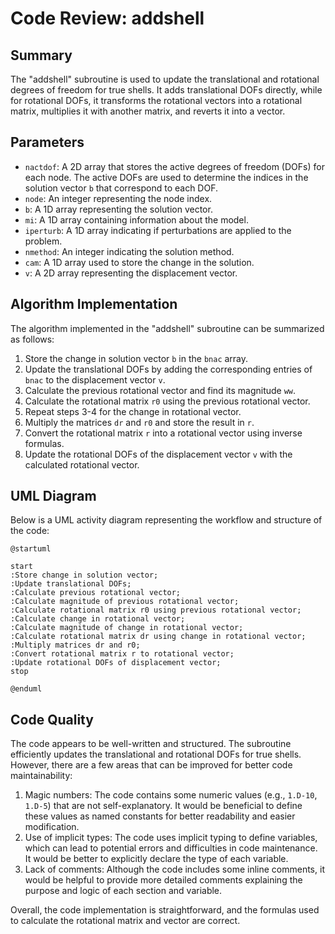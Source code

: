 # Code Review: addshell

## Summary

The "addshell" subroutine is used to update the translational and rotational degrees of freedom for true shells. It adds translational DOFs directly, while for rotational DOFs, it transforms the rotational vectors into a rotational matrix, multiplies it with another matrix, and reverts it into a vector.

## Parameters

- `nactdof`: A 2D array that stores the active degrees of freedom (DOFs) for each node. The active DOFs are used to determine the indices in the solution vector `b` that correspond to each DOF.
- `node`: An integer representing the node index.
- `b`: A 1D array representing the solution vector.
- `mi`: A 1D array containing information about the model.
- `iperturb`: A 1D array indicating if perturbations are applied to the problem.
- `nmethod`: An integer indicating the solution method.
- `cam`: A 1D array used to store the change in the solution.
- `v`: A 2D array representing the displacement vector.

## Algorithm Implementation

The algorithm implemented in the "addshell" subroutine can be summarized as follows:

1. Store the change in solution vector `b` in the `bnac` array.
2. Update the translational DOFs by adding the corresponding entries of `bnac` to the displacement vector `v`.
3. Calculate the previous rotational vector and find its magnitude `ww`.
4. Calculate the rotational matrix `r0` using the previous rotational vector.
5. Repeat steps 3-4 for the change in rotational vector.
6. Multiply the matrices `dr` and `r0` and store the result in `r`.
7. Convert the rotational matrix `r` into a rotational vector using inverse formulas.
8. Update the rotational DOFs of the displacement vector `v` with the calculated rotational vector.

## UML Diagram

Below is a UML activity diagram representing the workflow and structure of the code:

```plantuml
@startuml

start
:Store change in solution vector;
:Update translational DOFs;
:Calculate previous rotational vector;
:Calculate magnitude of previous rotational vector;
:Calculate rotational matrix r0 using previous rotational vector;
:Calculate change in rotational vector;
:Calculate magnitude of change in rotational vector;
:Calculate rotational matrix dr using change in rotational vector;
:Multiply matrices dr and r0;
:Convert rotational matrix r to rotational vector;
:Update rotational DOFs of displacement vector;
stop

@enduml
``` 

## Code Quality

The code appears to be well-written and structured. The subroutine efficiently updates the translational and rotational DOFs for true shells. However, there are a few areas that can be improved for better code maintainability:

1. Magic numbers: The code contains some numeric values (e.g., `1.D-10`, `1.D-5`) that are not self-explanatory. It would be beneficial to define these values as named constants for better readability and easier modification.
2. Use of implicit types: The code uses implicit typing to define variables, which can lead to potential errors and difficulties in code maintenance. It would be better to explicitly declare the type of each variable.
3. Lack of comments: Although the code includes some inline comments, it would be helpful to provide more detailed comments explaining the purpose and logic of each section and variable.

Overall, the code implementation is straightforward, and the formulas used to calculate the rotational matrix and vector are correct.